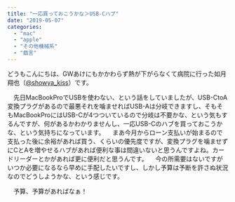 ```yaml
---
title: "一応買っておこうかな＞USB-Cハブ"
date: "2019-05-07"
categories: 
  - "mac"
  - "apple"
  - "その他機械系"
  - "戯言"
---
```


どうもこんにちは、GWあけにもかかわらず熱が下がらなくて病院に行った如月翔也（[@showya\_kiss](http://twitter.com/showya_kiss)）です。

　先日MacBookProでUSBを使わない、という話をしていましたが、USB-CtoA変換プラグがあるので最悪それを噛ませればUSB-Aは分岐できますし、そもそもMacBookProにはUSB-Cが4つついているので分岐は不要かな、という気もするんですが、何があるかわかりませんし、一応USB-Cのハブを買っておこうかな、という気持ちになっています。 　まあ今月からローン支払いが始まるので支払った後に余裕があれば買う、くらいの優先度ですが、変換プラグを噛ませずにCとAを増やせるハブがあれば便利な事は間違いないと思うんですよね。カードリーダーとかがあれば更に便利だと思うんです。 　今の所需要はないですがいつか必要になるなら早めに手配したいですし、しかし予算は予断を許さぬ状況なのでどうしようかな、という感じです。

　予算、予算があればなぁ！
